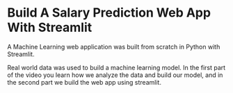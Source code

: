 # Build A Salary Prediction Web App With Streamlit

A Machine Learning web application was built from scratch in Python with Streamlit.

Real world data was used to build a machine learning model. In the first part of the video you learn how we analyze the data and build our model, and in the second part we build the web app using streamlit.
